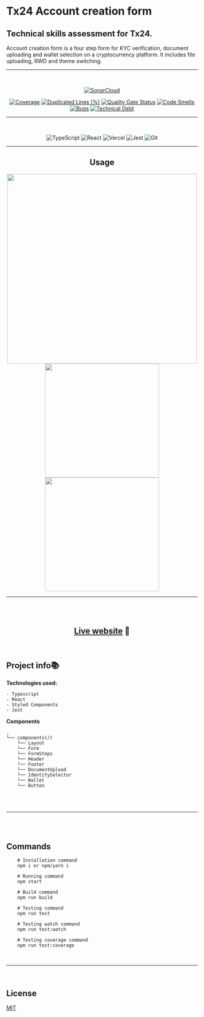 # Tx24 Account creation form

## Technical skills assessment for Tx24.

Account creation form is a four step form for KYC verification, document uploading and wallet selection on a cryptocurrency platform.
It includes file uploading, RWD and theme switching.

---

<div align="center">
<br/>

[![SonarCloud](https://sonarcloud.io/images/project_badges/sonarcloud-white.svg)](https://sonarcloud.io/summary/new_code?id=luisdudamel_visualize-test)

[![Coverage](https://sonarcloud.io/api/project_badges/measure?project=luisdudamel_tx24-technical-test&metric=coverage)](https://sonarcloud.io/summary/new_code?id=luisdudamel_tx24-technical-test)
[![Duplicated Lines (%)](https://sonarcloud.io/api/project_badges/measure?project=luisdudamel_tx24-technical-test&metric=duplicated_lines_density)](https://sonarcloud.io/summary/new_code?id=luisdudamel_tx24-technical-test)
[![Quality Gate Status](https://sonarcloud.io/api/project_badges/measure?project=luisdudamel_tx24-technical-test&metric=alert_status)](https://sonarcloud.io/summary/new_code?id=luisdudamel_tx24-technical-test)
[![Code Smells](https://sonarcloud.io/api/project_badges/measure?project=luisdudamel_tx24-technical-test&metric=code_smells)](https://sonarcloud.io/summary/new_code?id=luisdudamel_tx24-technical-test)
[![Bugs](https://sonarcloud.io/api/project_badges/measure?project=luisdudamel_tx24-technical-test&metric=bugs)](https://sonarcloud.io/summary/new_code?id=luisdudamel_tx24-technical-test)
[![Technical Debt](https://sonarcloud.io/api/project_badges/measure?project=luisdudamel_tx24-technical-test&metric=sqale_index)](https://sonarcloud.io/summary/new_code?id=luisdudamel_tx24-technical-test)

---

<br/>

![TypeScript](https://img.shields.io/badge/typescript-%23007ACC.svg?style=for-the-badge&logo=typescript&logoColor=white)
![React](https://img.shields.io/badge/react-%2320232a.svg?style=for-the-badge&logo=react&logoColor=%2361DAFB)
![Vercel](https://img.shields.io/badge/vercel-%23000000.svg?style=for-the-badge&logo=vercel&logoColor=white)
![Jest](https://img.shields.io/badge/-jest-%23C21325?style=for-the-badge&logo=jest&logoColor=white)
![Git](https://img.shields.io/badge/git-%23F05033.svg?style=for-the-badge&logo=git&logoColor=white)

</div>

<div align="center">

---

## Usage

</div>
<div align="center">

<img style="height:500px" src="https://s9.gifyu.com/images/desktop.gif" />
<br/>
<img style="height:300px" src="https://s9.gifyu.com/images/mobile.gif" />
<img style="height:300px" src="https://s9.gifyu.com/images/mobile2.gif" />
</div>

---

<br/>

<div align="center">
<br/>

## [Live website](https://tx24-technical-test-luis-dudamel.vercel.app/) 🔗

<br/>
</div>

## Project info📚

**Technologies used:**

```
- Typescript
- React
- Styled Components
- Jest
```

**Components**

```
.
└── components(/)
    └── Layout
    └── Form
    └── FormSteps
    └── Header
    └── Footer
    └── DocumentUpload
    └── IdentitySelector
    └── Wallet
    └── Button

```

 <br/>
<br/>

---

<br/>
<br/>

## Commands

```shell
    # Installation command
    npm i or npm/yarn i

    # Running command
    npm start

    # Build command
    npm run build

```

```shell
    # Testing command
    npm run test

    # Testing watch command
    npm run test:watch

    # Testing coverage command
    npm run test:coverage
```

<br/>

---

<br/>

## License

[MIT](https://opensource.org/licenses/MIT)
